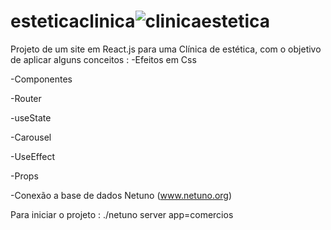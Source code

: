 # esteticaclinica![clinicaestetica](https://user-images.githubusercontent.com/101298802/181837482-d6b2683a-9eb3-4c8c-b1b5-782fac322198.png)

Projeto de um site em React.js para uma Clínica de estética, com o objetivo de aplicar alguns conceitos :
-Efeitos em Css

-Componentes

-Router

-useState

-Carousel

-UseEffect

-Props

-Conexão a base de dados Netuno (www.netuno.org)


Para iniciar o projeto : ./netuno server app=comercios
